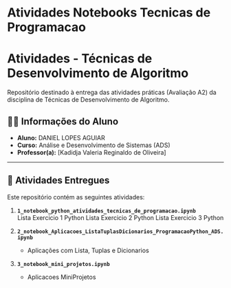 # Atividades Notebooks Tecnicas de Programacao
# Atividades - Técnicas de Desenvolvimento de Algoritmo

Repositório destinado à entrega das atividades práticas (Avaliação A2) da disciplina de Técnicas de Desenvolvimento de Algoritmo.

## 🧑‍🎓 Informações do Aluno

* **Aluno:** DANIEL LOPES AGUIAR
* **Curso:** Análise e Desenvolvimento de Sistemas (ADS)
* **Professor(a):** [Kadidja Valeria Reginaldo de Oliveira]

---

## 📂 Atividades Entregues

Este repositório contém as seguintes atividades:

1.  **`1_notebook_python_atividades_tecnicas_de_programacao.ipynb`**    
      Lista Exercicio 1 Python
      Lista Exercicio 2 Python
      Lista Exercicio 3 Python    

2.  **`2_notebook_Aplicacoes_ListaTuplasDicionarios_ProgramacaoPython_ADS.ipynb`**
    * Aplicações com Lista, Tuplas e Dicionarios

3.  **`3_notebook_mini_projetos.ipynb`**
    * Aplicacoes MiniProjetos

